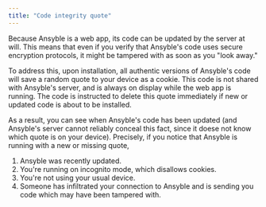 ```yaml
---
title: "Code integrity quote"
---
```


Because Ansyble is a web app, its code can be updated by the server at will. This means that even if you verify that Ansyble's code uses secure encryption protocols, it might be tampered with as soon as you "look away."

To address this, upon installation, all authentic versions of Ansyble's code will save a random quote to your device as a cookie. This code is not shared with Ansyble's server, and is always on display while the web app is running. The code is instructed to delete this quote immediately if new or updated code is about to be installed.

As a result, you can see when Ansyble's code has been updated (and Ansyble's server cannot reliably conceal this fact, since it doese not know which quote is on your device). Precisely, if you notice that Ansyble is running with a new or missing quote,

1. Ansyble was recently updated.
2. You're running on incognito mode, which disallows cookies.
3. You're not using your usual device.
4. Someone has infiltrated your connection to Ansyble and is sending you code which may have been tampered with.
